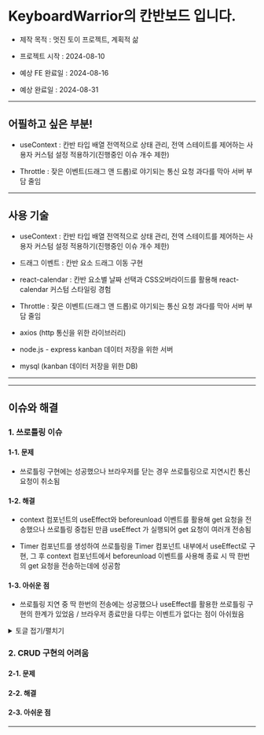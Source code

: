 # KeyboardWarrior의 칸반보드 입니다.

- 제작 목적 : 멋진 토이 프로젝트, 계획적 삶

- 프로젝트 시작 : 2024-08-10

- 예상 FE 완료일 : 2024-08-16

- 예상 완료일 : 2024-08-31

---

## 어필하고 싶은 부분!

- useContext : 칸반 타입 배열 전역적으로 상태 관리, 전역 스테이트를 제어하는 사용자 커스텀 설정 적용하기(진행중인 이슈 개수 제한)

- Throttle : 잦은 이벤트(드래그 앤 드롭)로 야기되는 통신 요청 과다를 막아 서버 부담 줄임

---

## 사용 기술

- useContext : 칸반 타입 배열 전역적으로 상태 관리, 전역 스테이트를 제어하는 사용자 커스텀 설정 적용하기(진행중인 이슈 개수 제한)

- 드래그 이벤트 : 칸반 요소 드래그 이동 구현

- react-calendar : 칸반 요소별 날짜 선택과 CSS오버라이드를 활용해 react-calendar 커스텀 스타일링 경험

- Throttle : 잦은 이벤트(드래그 앤 드롭)로 야기되는 통신 요청 과다를 막아 서버 부담 줄임

- axios (http 통신을 위한 라이브러리)

- node.js - express kanban 데이터 저장을 위한 서버

- mysql (kanban 데이터 저장을 위한 DB)

---

--- 

## 이슈와 해결

### 1. 쓰로틀링 이슈

#### 1-1. 문제
- 쓰로틀링 구현에는 성공했으나 브라우저를 닫는 경우 쓰로틀링으로 지연시킨 통신 요청이 취소됨

#### 1-2. 해결
- context 컴포넌트의 useEffect와 beforeunload 이벤트를 활용해 get 요청을 전송했으나 쓰로틀링 중첩된 만큼 useEffect 가 실행되어 get 요청이 여러개 전송됨

- Timer 컴포넌트를 생성하여 쓰로틀링을 Timer 컴포넌트 내부에서 useEffect로 구현, 그 후 context 컴포넌트에서 beforeunload 이벤트를 사용해 종료 시 딱 한번의 get 요청을 전송하는데에 성공함

#### 1-3. 아쉬운 점
- 쓰로틀링 지연 중 딱 한번의 전송에는 성공했으나 useEffect를 활용한 쓰로틀링 구현의 한계가 있었음 / 브라우저 종료만을 다루는 이벤트가 없다는 점이 아쉬웠음

<details>
<summary>토글 접기/펼치기</summary>
<div markdown="1">

안녕

</div>
</details>

### 2. CRUD 구현의 어려움

#### 2-1. 문제

#### 2-2. 해결

#### 2-3. 아쉬운 점

---